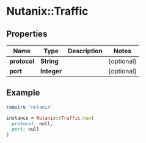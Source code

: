 # Nutanix::Traffic

## Properties

| Name | Type | Description | Notes |
| ---- | ---- | ----------- | ----- |
| **protocol** | **String** |  | [optional] |
| **port** | **Integer** |  | [optional] |

## Example

```ruby
require 'nutanix'

instance = Nutanix::Traffic.new(
  protocol: null,
  port: null
)
```

